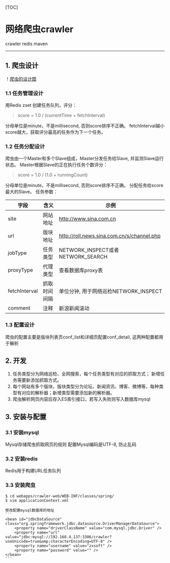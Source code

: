 [TOC]

网络爬虫crawler
=======

crawler redis maven

---

## 1. 爬虫设计
！[爬虫的设计图]()
### 1.1 任务管理设计
用Redis zset 创建任务队列，评分：
> score = 1.0 / (currentTime + fetchInterval)

分母单位是minute，不是millisecond, 否则score排序不正确。
fetchInterval越小score越大，获取评分最高的任务作为下一个任务。

### 1.2 任务分配设计
爬虫由一个Master和多个Slave组成，Master分发任务给Slave, 并监测Slave运行状态。
Master根据Slave的正在执行任务个数评分：
> score = 1.0 / (1.0 + runningCount)

分母单位是minute，不是millisecond, 否则score排序不正确。
分配任务给score最大的Slave。
任务参数：

字段      | 含义    |示例
----------|---------|-------
site    |网站地址   |http://www.sina.com.cn
url     |版块地址   |http://roll.news.sina.com.cn/s/channel.php
jobType |任务类型   |NETWORK_INSPECT或者NETWORK_SEARCH
proxyType   |代理类型   |查看数据库proxy表
fetchInterval   |抓取时间间隔 |单位分钟, 用于网络巡检NETWORK_INSPECT
comment	| 注释	| 新浪新闻滚动

### 1.3 配置设计
爬虫的配置主要是版块列表页conf_list和详细页配置conf_detail, 这两种配置都用于解析


## 2. 开发

 1. 任务类型分为网络巡检、全网搜索，每个任务类型有对应的抓取方式； 新增任务需要新添加抓取方式。
 2. 每个网站有多个版块，版块类型分为论坛、新闻资讯、博客、微博等，每种类型有对应的解析器；新增类型需要添加新的解析器。
 3. 爬虫解析网页内容后存入ES索引接口，若写入失败则写入数据库mysql

## 3. 安装与配置

### 3.1 安装mysql
Mysql存储爬虫抓取网页的规则
配置Mysql编码是UTF-8, 防止乱码
### 3.2 安装redis
Redis用于构建URL任务队列
### 3.3 安装爬虫


    $ cd webapps/crawler-web/WEB-INF/classes/spring/
    $ vim applicationContext.xml
    
    修改配置mysql数据库的地址
    ```
    <bean id="jdbcDataSource" class="org.springframework.jdbc.datasource.DriverManagerDataSource">
		<property name="driverClassName" value="com.mysql.jdbc.Driver" />
		<property name="url" value="jdbc:mysql://192.168.4.137:3306/crawler?useUnicode=true&amp;characterEncoding=UTF-8" />
		<property name="username" value="zxsoft" />
		<property name="password" value="" />
	</bean>
	```


